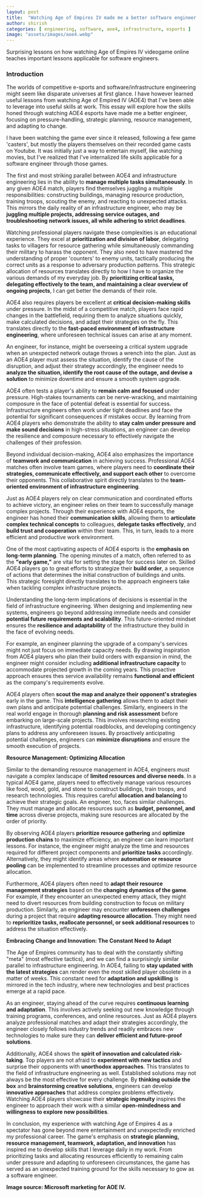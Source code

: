 ```yaml
---
layout: post
title:  "Watching Age of Empires IV made me a better software engineer. Here's how."
author: shirish
categories: [ engineering, software, aoe4, infrastructure, esports ]
image: "assets/images/aoe4.webp"
---
```

Surprising lessons on how watching Age of Empires IV videogame online teaches important lessons applicable for software engineers.

### Introduction 

The worlds of competitive e-sports and software/infrastructure engineering might seem like disparate universes at first glance. I have however learned useful lessons from watching Age of Empired IV (AOE4) that I've been able to leverage into useful skills at work. This essay will explore how the skills honed through watching AOE4 esports have made me a better engineer, focusing on pressure-handling, strategic planning, resource management, and adapting to change.

I have been watching the game ever since it released, following a few game 'casters', but mostly the players themselves on their recorded game casts on Youtube. It was initially just a way to entertain myself, like watching movies, but I've realized that I've internalized life skills applicable for a software engineer through those games.

The first and most striking parallel between AOE4 and infrastructure engineering lies in the ability to __manage multiple tasks simultaneously__. In any given AOE4 match, players find themselves juggling a multiple responsibilities: constructing buildings, managing resource production, training troops, scouting the enemy, and reacting to unexpected attacks. This mirrors the daily reality of an infrastructure engineer, who may be **juggling multiple projects, addressing service outages, and troubleshooting network issues, all while adhering to strict deadlines**.

Watching professional players navigate these complexities is an educational experience. They excel at **prioritization and division of labor**, delegating tasks to villagers for resource gathering while simultaneously commanding their military to harass the opponent. They also need to have mastered the understanding of proper 'counters' to enemy units, tactically producing the correct units as a response to adversary production patterns. This strategic allocation of resources translates directly to how I have to organize the various demands of my everyday job. By **prioritizing critical tasks, delegating effectively to the team, and maintaining a clear overview of ongoing projects**, I can get better the demands of their role.

AOE4 also requires players be excellent at **critical decision-making skills** under pressure. In the midst of a competitive match, players face rapid changes in the battlefield, requiring them to analyze situations quickly, make calculated decisions, and adapt their strategies on the fly. This translates directly to the **fast-paced environment of infrastructure engineering**, where unforeseen technical issues can arise at any moment.

An engineer, for instance, might be overseeing a critical system upgrade when an unexpected network outage throws a wrench into the plan. Just as an AOE4 player must assess the situation, identify the cause of the disruption, and adjust their strategy accordingly, the engineer needs to **analyze the situation, identify the root cause of the outage, and devise a solution** to minimize downtime and ensure a smooth system upgrade. 

AOE4 often tests a player's ability to **remain calm and focused** under pressure. High-stakes tournaments can be nerve-wracking, and maintaining composure in the face of potential defeat is essential for success. Infrastructure engineers often work under tight deadlines and face the potential for significant consequences if mistakes occur. By learning from AOE4 players who demonstrate the ability to **stay calm under pressure and make sound decisions** in high-stress situations, an engineer can develop the resilience and composure necessary to effectively navigate the challenges of their profession.

Beyond individual decision-making, AOE4 also emphasizes the importance of **teamwork and communication** in achieving success. Professional AOE4 matches often involve team games, where players need to **coordinate their strategies, communicate effectively, and support each other** to overcome their opponents. This collaborative spirit directly translates to the **team-oriented environment of infrastructure engineering**. 

Just as AOE4 players rely on clear communication and coordinated efforts to achieve victory, an engineer relies on their team to successfully manage complex projects. Through their experience with AOE4 esports, the engineer has honed their **communication skills**, allowing them to **articulate complex technical concepts** to colleagues, **delegate tasks effectively**, and **build trust and cooperation** within their team. This, in turn, leads to a more efficient and productive work environment.

One of the most captivating aspects of AOE4 esports is the **emphasis on long-term planning**. The opening minutes of a match, often referred to as the **"early game,"** are vital for setting the stage for success later on. Skilled AOE4 players go to great efforts to strategize their **build order**, a sequence of actions that determines the initial construction of buildings and units. This strategic foresight directly translates to the approach engineers take when tackling complex infrastructure projects.

Understanding the long-term implications of decisions is essential in the field of infrastructure engineering. When designing and implementing new systems, engineers go beyond addressing immediate needs and consider **potential future requirements and scalability**. This future-oriented mindset ensures the **resilience and adaptability** of the infrastructure they build in the face of evolving needs.

For example, an engineer planning the upgrade of a company's services might not just focus on immediate capacity needs. By drawing inspiration from AOE4 players who plan their build orders with expansion in mind, the engineer might consider including **additional infrastructure capacity** to accommodate projected growth in the coming years. This proactive approach ensures thes service availability remains **functional and efficient** as the company's requirements evolve.

AOE4 players often **scout the map and analyze their opponent's strategies** early in the game. This **intelligence gathering** allows them to adapt their own plans and anticipate potential challenges. Similarly, engineers in the real world engage in thorough **planning and risk assessment** before embarking on large-scale projects. This involves researching existing infrastructure, identifying potential roadblocks, and developing contingency plans to address any unforeseen issues. By proactively anticipating potential challenges, engineers can **minimize disruptions** and ensure the smooth execution of projects.

**Resource Management: Optimizing Allocation**

Similar to the demanding resource management in AOE4, engineers must navigate a complex landscape of **limited resources and diverse needs**. In a typical AOE4 game, players need to effectively manage various resources like food, wood, gold, and stone to construct buildings, train troops, and research technologies. This requires careful **allocation and balancing** to achieve their strategic goals. An engineer, too, faces similar challenges. They must manage and allocate resources such as **budget, personnel, and time** across diverse projects, making sure resources are allocated by the order of priority.

By observing AOE4 players **prioritize resource gathering** and **optimize production chains** to maximize efficiency, an engineer can learn important lessons. For instance, the engineer might analyze the time and resources required for different project components and **prioritize tasks** accordingly. Alternatively, they might identify areas where **automation or resource pooling** can be implemented to streamline processes and optimize resource allocation.

Furthermore, AOE4 players often need to **adapt their resource management strategies** based on the **changing dynamics of the game**. For example, if they encounter an unexpected enemy attack, they might need to divert resources from building construction to focus on military production. Similarly, an engineer may encounter **unforeseen challenges** during a project that require **adapting resource allocation**. They might need to **reprioritize tasks, reallocate personnel, or seek additional resources** to address the situation effectively.

**Embracing Change and Innovation: The Constant Need to Adapt**

The Age of Empires community has to deal with the constantly shifting "meta" (most effective tactics), and we can find a surprisingly similar parallel to infrastructure engineering. In AOE4, failing to **stay updated with the latest strategies** can render even the most skilled player obsolete in a matter of weeks. This constant need for **adaptation and upskilling** is mirrored in the tech industry, where new technologies and best practices emerge at a rapid pace.

As an engineer, staying ahead of the curve requires **continuous learning and adaptation**. This involves actively seeking out new knowledge through training programs, conferences, and online resources. Just as AOE4 players analyze professional matches and adapt their strategies accordingly, the engineer closely follows industry trends and readily embraces new technologies to make sure they can **deliver efficient and future-proof solutions**.

Additionally, AOE4 shows the **spirit of innovation and calculated risk-taking**. Top players are not afraid to **experiment with new tactics** and surprise their opponents with **unorthodox approaches**. This translates to the field of infrastructure engineering as well. Established solutions may not always be the most effective for every challenge. By **thinking outside the box** and **brainstorming creative solutions**, engineers can develop **innovative approaches** that address complex problems effectively. Watching AOE4 players showcase their **strategic ingenuity** inspires the engineer to approach their work with a similar **open-mindedness and willingness to explore new possibilities**.

In conclusion, my experience with watching Age of Empires 4 as a spectator has gone beyond mere entertainment and unexpectedly enriched my professional career. The game's emphasis on **strategic planning, resource management, teamwork, adaptation, and innovation** has inspired me to develop skills that I leverage daily in my work. From prioritizing tasks and allocating resources efficiently to remaining calm under pressure and adapting to unforeseen circumstances, the game has served as an unexpected training ground for the skills necessary to gow as a software engineer.

__Image source: Microsoft marketing for AOE IV.__